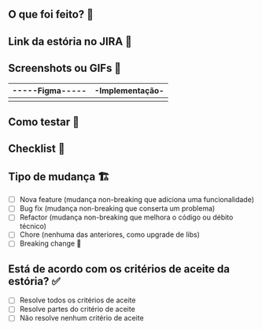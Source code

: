 ## O que foi feito? 📝

<!-- explicação do que foi feito -->

## Link da estória no JIRA 🔗

<!-- cole o link do jira -->

## Screenshots ou GIFs 📸

<!-- dica: use o KAP ou tire um print com cmd + shift + 5  para gerar videos utilize o kazam, gera bons videos em pouco tamanho -->

| -----Figma----- | -Implementação- |
| :-------------: | :-------------: |
| <!----aqui----> | <!----aqui----> |

## Como testar 🧪

<!-- Toda a informação/descrição de como é possível testar a feature/bug (não é obrigatório, mas um "commit testável" é algo que pode agilizar bastante o processo de revisão!)  -->

## Checklist 🧐

## Tipo de mudança 🏗

- [ ] Nova feature (mudança non-breaking que adiciona uma funcionalidade)
- [ ] Bug fix (mudança non-breaking que conserta um problema)
- [ ] Refactor (mudança non-breaking que melhora o código ou débito técnico)
- [ ] Chore (nenhuma das anteriores, como upgrade de libs)
- [ ] Breaking change 🚨

## Está de acordo com os critérios de aceite da estória? ✅

- [ ] Resolve todos os critérios de aceite
- [ ] Resolve partes do critério de aceite
- [ ] Não resolve nenhum critério de aceite
